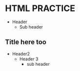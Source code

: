 # HTML PRACTICE
- Header
    - Sub header

## Title here too
- Header2
    - Header 3
        - sub header